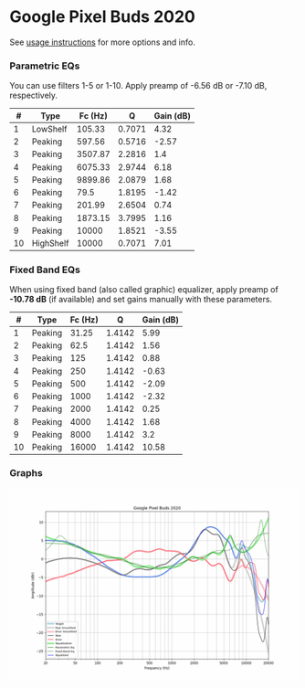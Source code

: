 # Google Pixel Buds 2020
See [usage instructions](https://github.com/jaakkopasanen/AutoEq#usage) for more options and info.

### Parametric EQs
You can use filters 1-5 or 1-10. Apply preamp of -6.56 dB or -7.10 dB, respectively.

|   # | Type      |   Fc (Hz) |      Q |   Gain (dB) |
|-----|-----------|-----------|--------|-------------|
|   1 | LowShelf  |    105.33 | 0.7071 |        4.32 |
|   2 | Peaking   |    597.56 | 0.5716 |       -2.57 |
|   3 | Peaking   |   3507.87 | 2.2816 |        1.4  |
|   4 | Peaking   |   6075.33 | 2.9744 |        6.18 |
|   5 | Peaking   |   9899.86 | 2.0879 |        1.68 |
|   6 | Peaking   |     79.5  | 1.8195 |       -1.42 |
|   7 | Peaking   |    201.99 | 2.6504 |        0.74 |
|   8 | Peaking   |   1873.15 | 3.7995 |        1.16 |
|   9 | Peaking   |  10000    | 1.8521 |       -3.55 |
|  10 | HighShelf |  10000    | 0.7071 |        7.01 |

### Fixed Band EQs
When using fixed band (also called graphic) equalizer, apply preamp of **-10.78 dB** (if available) and set gains manually with these parameters.

|   # | Type    |   Fc (Hz) |      Q |   Gain (dB) |
|-----|---------|-----------|--------|-------------|
|   1 | Peaking |     31.25 | 1.4142 |        5.99 |
|   2 | Peaking |     62.5  | 1.4142 |        1.56 |
|   3 | Peaking |    125    | 1.4142 |        0.88 |
|   4 | Peaking |    250    | 1.4142 |       -0.63 |
|   5 | Peaking |    500    | 1.4142 |       -2.09 |
|   6 | Peaking |   1000    | 1.4142 |       -2.32 |
|   7 | Peaking |   2000    | 1.4142 |        0.25 |
|   8 | Peaking |   4000    | 1.4142 |        1.68 |
|   9 | Peaking |   8000    | 1.4142 |        3.2  |
|  10 | Peaking |  16000    | 1.4142 |       10.58 |

### Graphs
![](./Google%20Pixel%20Buds%202020.png)
